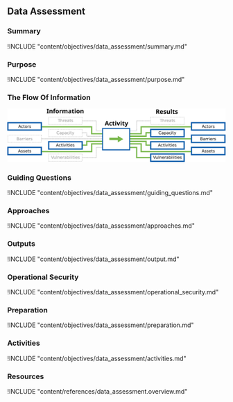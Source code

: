 ## Data Assessment

### Summary
!INCLUDE "content/objectives/data_assessment/summary.md"

### Purpose
!INCLUDE "content/objectives/data_assessment/purpose.md"

### The Flow Of Information
![Data Assessment Information Flow](content/images/info_flows/data_assessment.svg)

### Guiding Questions
!INCLUDE "content/objectives/data_assessment/guiding_questions.md"

### Approaches
!INCLUDE "content/objectives/data_assessment/approaches.md"

### Outputs
!INCLUDE "content/objectives/data_assessment/output.md"

### Operational Security
!INCLUDE "content/objectives/data_assessment/operational_security.md"

### Preparation
!INCLUDE "content/objectives/data_assessment/preparation.md"

### Activities
!INCLUDE "content/objectives/data_assessment/activities.md"

### Resources
<div class="greybox">
!INCLUDE "content/references/data_assessment.overview.md"
</div>
